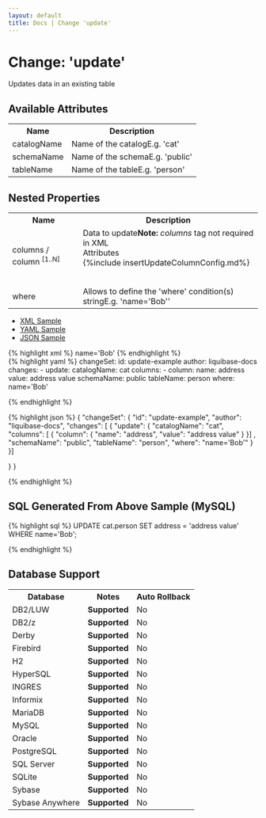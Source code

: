 ```yaml
---
layout: default
title: Docs | Change 'update'
---
```


<!-- ====================================================== -->
<!-- GENERATED BY ChangeDocGenerator DO NOT MODIFY MANUALLY -->
<!-- ====================================================== -->

  <script>
  $(function() {
    $( "#changelog-tabs" ).tabs();
  });
</script>

# Change: 'update'

Updates data in an existing table

## Available Attributes ##

<table class='attribs'>
<tr><th>Name</th><th>Description</th></tr>
<tr><td class="name">catalogName</td><td class="desc">Name of the catalog<span class="right"><span class="sample">E.g. <span class="val">&#x27;cat&#x27;</span></span></span></td></tr>
<tr><td class="name">schemaName</td><td class="desc">Name of the schema<span class="right"><span class="sample">E.g. <span class="val">&#x27;public&#x27;</span></span></span></td></tr>
<tr><td class="name" required>tableName</td><td class="desc">Name of the table<span class="right"><span class="sample">E.g. <span class="val">&#x27;person&#x27;</span></span></span></td></tr>
</table>

## Nested Properties ##

<table id="nestedProps" class="attribs">
<tr><th>Name</th><th>Description</th></tr><tr><td class="name">columns&nbsp;/ <span class="right" required>column&nbsp;<sup>[1..N]</sup></span></td><td class="desc">Data to update<span class="right"><b>Note:</b> <i>columns</i> tag not required in XML</span><div class="header">Attributes</div><table id="nestedAttrs">{%include insertUpdateColumnConfig.md%}</table></td></tr>
<tr><td class="name">where</td><td class="desc">Allows to define the 'where' condition(s) string<span class="right"><span class="sample">E.g. <span class="val">&#x27;name=&#x27;Bob&#x27;&#x27;</span></span></span></td></tr>
</table><div id='changelog-tabs'>
<ul>
    <li><a href="#tab-xml">XML Sample</a></li>
    <li><a href="#tab-yaml">YAML Sample</a></li>
    <li><a href="#tab-json">JSON Sample</a></li>
  </ul>
<div id='tab-xml'>
{% highlight xml %}
<changeSet author="liquibase-docs" id="update-example">
    <update catalogName="cat"
            schemaName="public"
            tableName="person">
        <column name="address" value="address value"/>
        <where>name='Bob'</where>
    </update>
</changeSet>
{% endhighlight %}
</div>
<div id='tab-yaml'>
{% highlight yaml %}
changeSet:
  id: update-example
  author: liquibase-docs
  changes:
  - update:
      catalogName: cat
      columns:
      - column:
          name: address
          value: address value
      schemaName: public
      tableName: person
      where: name='Bob'

{% endhighlight %}
</div>
<div id='tab-json'>
{% highlight json %}
{
  "changeSet": {
    "id": "update-example",
    "author": "liquibase-docs",
    "changes": [
      {
        "update": {
          "catalogName": "cat",
          "columns": [
            {
              "column": {
                "name": "address",
                "value": "address value"
              }
            }]
          ,
          "schemaName": "public",
          "tableName": "person",
          "where": "name='Bob'"
        }
      }]
    
  }
}

{% endhighlight %}
</div>
</div>


## SQL Generated From Above Sample (MySQL)

{% highlight sql %}
UPDATE cat.person SET address = 'address value' WHERE name='Bob';


{% endhighlight %}

## Database Support

<table style='border:1;'>
<tr><th>Database</th><th>Notes</th><th>Auto Rollback</th></tr>
<tr><td>DB2/LUW</td><td><b>Supported</b></td><td>No</td></tr>
<tr><td>DB2/z</td><td><b>Supported</b></td><td>No</td></tr>
<tr><td>Derby</td><td><b>Supported</b></td><td>No</td></tr>
<tr><td>Firebird</td><td><b>Supported</b></td><td>No</td></tr>
<tr><td>H2</td><td><b>Supported</b></td><td>No</td></tr>
<tr><td>HyperSQL</td><td><b>Supported</b></td><td>No</td></tr>
<tr><td>INGRES</td><td><b>Supported</b></td><td>No</td></tr>
<tr><td>Informix</td><td><b>Supported</b></td><td>No</td></tr>
<tr><td>MariaDB</td><td><b>Supported</b></td><td>No</td></tr>
<tr><td>MySQL</td><td><b>Supported</b></td><td>No</td></tr>
<tr><td>Oracle</td><td><b>Supported</b></td><td>No</td></tr>
<tr><td>PostgreSQL</td><td><b>Supported</b></td><td>No</td></tr>
<tr><td>SQL Server</td><td><b>Supported</b></td><td>No</td></tr>
<tr><td>SQLite</td><td><b>Supported</b></td><td>No</td></tr>
<tr><td>Sybase</td><td><b>Supported</b></td><td>No</td></tr>
<tr><td>Sybase Anywhere</td><td><b>Supported</b></td><td>No</td></tr>
</table>
